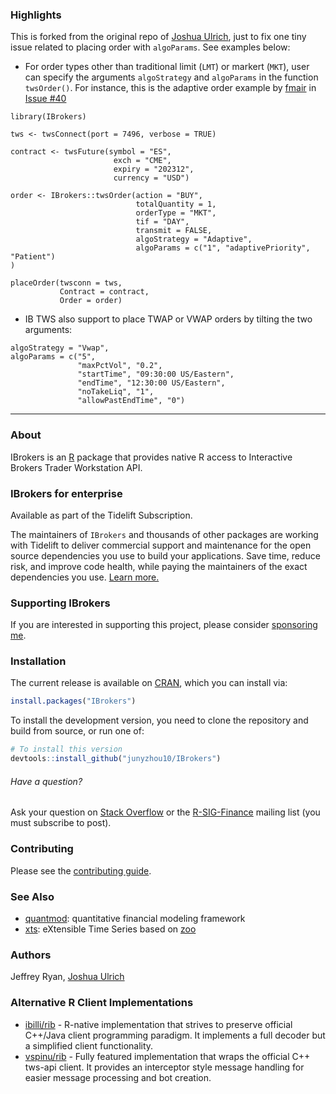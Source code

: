 ### Highlights

This is forked from the original repo of [Joshua Ulrich](https://github.com/joshuaulrich/IBrokers), just to fix one tiny issue related to placing order with `algoParams`. See examples below:

- For order types other than traditional limit (`LMT`) or markert (`MKT`), user can specify the arguments `algoStrategy` and `algoParams` in the function `twsOrder()`. For instance, this is the adaptive order example by [fmair](https://github.com/fmair) in [Issue #40](https://github.com/joshuaulrich/IBrokers/pull/40)
```
library(IBrokers)

tws <- twsConnect(port = 7496, verbose = TRUE)

contract <- twsFuture(symbol = "ES",
                       exch = "CME",
                       expiry = "202312",
                       currency = "USD")

order <- IBrokers::twsOrder(action = "BUY",
                            totalQuantity = 1,
                            orderType = "MKT",
                            tif = "DAY",
                            transmit = FALSE,
                            algoStrategy = "Adaptive",
                            algoParams = c("1", "adaptivePriority", "Patient")
)

placeOrder(twsconn = tws,
           Contract = contract,
           Order = order)
```

- IB TWS also support to place TWAP or VWAP orders by tilting the two arguments:
```
algoStrategy = "Vwap",
algoParams = c("5",
               "maxPctVol", "0.2", 
               "startTime", "09:30:00 US/Eastern",
               "endTime", "12:30:00 US/Eastern",
               "noTakeLiq", "1",
               "allowPastEndTime", "0")
```




---

### About

IBrokers is an [R](https://www.r-project.org) package that provides native R
access to Interactive Brokers Trader Workstation API.

### IBrokers for enterprise

Available as part of the Tidelift Subscription.

The maintainers of `IBrokers` and thousands of other packages are working with Tidelift to deliver commercial support and maintenance for the open source dependencies you use to build your applications. Save time, reduce risk, and improve code health, while paying the maintainers of the exact dependencies you use. [Learn more.](https://tidelift.com/subscription/pkg/cran-ibrokers?utm_source=cran-ibrokers&utm_medium=referral&utm_campaign=enterprise&utm_term=repo)

### Supporting IBrokers

If you are interested in supporting this project, please consider [sponsoring me](https://github.com/sponsors/joshuaulrich).

### Installation

The current release is available on [CRAN](https://CRAN.R-project.org/package=IBrokers),
which you can install via:

```r
install.packages("IBrokers")
```

To install the development version, you need to clone the repository and build
from source, or run one of:

```r
# To install this version
devtools::install_github("junyzhou10/IBrokers")
```

###### Have a question?

Ask your question on [Stack Overflow](http://stackoverflow.com/questions/tagged/r)
or the [R-SIG-Finance](https://stat.ethz.ch/mailman/listinfo/r-sig-finance)
mailing list (you must subscribe to post).

### Contributing

Please see the [contributing guide](.github/CONTRIBUTING.md).

### See Also

- [quantmod](https://CRAN.R-project.org/package=quantmod): quantitative financial modeling framework
- [xts](https://CRAN.R-project.org/package=xts): eXtensible Time Series based
on [zoo](https://CRAN.R-project.org/package=zoo)

### Authors

Jeffrey Ryan, [Joshua Ulrich](https://about.me/joshuaulrich)

### Alternative R Client Implementations

  - [ibilli/rib](https://github.com/lbilli/rib/) - R-native implementation that strives to preserve official C++/Java client programming paradigm. It implements a full decoder but a simplified client functionality.
  - [vspinu/rib](https://github.com/vspinu/rib) - Fully featured implementation that wraps the official C++ tws-api client. It provides an interceptor style message handling for easier message processing and bot creation.
